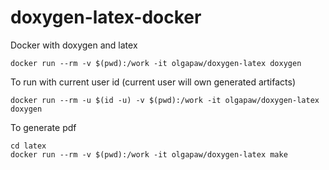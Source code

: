 # doxygen-latex-docker
Docker with doxygen and latex

```
docker run --rm -v $(pwd):/work -it olgapaw/doxygen-latex doxygen
```

To run with current user id (current user will own generated artifacts)

```
docker run --rm -u $(id -u) -v $(pwd):/work -it olgapaw/doxygen-latex doxygen
```

To generate pdf
```
cd latex
docker run --rm -v $(pwd):/work -it olgapaw/doxygen-latex make
```


